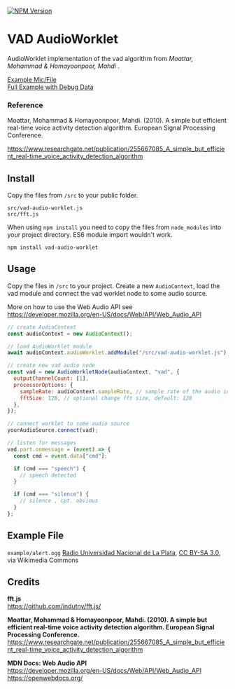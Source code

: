 [![NPM Version](https://img.shields.io/npm/v/vad-audio-worklet?style=flat&color=green)](https://www.npmjs.com/package/vad-audio-worklet)

# VAD AudioWorklet

AudioWorklet implementation of the vad algorithm from _Moattar, Mohammad & Homayoonpoor, Mahdi_ .

[Example Mic/File](https://thurti.github.io/vad-audio-worklet/example/index.html)  
[Full Example with Debug Data](https://thurti.github.io/vad-audio-worklet/example/index-full.html)

### Reference

Moattar, Mohammad & Homayoonpoor, Mahdi. (2010). A simple but efficient real-time voice activity detection algorithm. European Signal Processing Conference.

https://www.researchgate.net/publication/255667085_A_simple_but_efficient_real-time_voice_activity_detection_algorithm

## Install

Copy the files from `/src` to your public folder.

`src/vad-audio-worklet.js`  
`src/fft.js`

When using `npm install` you need to copy the files from `node_modules` into your project directory. ES6 module import wouldn't work.

```
npm install vad-audio-worklet
```

## Usage

Copy the files in `/src` to your project. Create a new `AudioContext`, load the vad module and connect the vad worklet node to some audio source.

More on how to use the Web Audio API see
https://developer.mozilla.org/en-US/docs/Web/API/Web_Audio_API

```js
// create AudioContext
const audioContext = new AudioContext();

// load AudioWorklet module
await audioContext.audioWorklet.addModule("/src/vad-audio-worklet.js");

// create new vad audio node
const vad = new AudioWorkletNode(audioContext, "vad", {
  outputChannelCount: [1],
  processorOptions: {
    sampleRate: audioContext.sampleRate, // sample rate of the audio input
    fftSize: 128, // optional change fft size, default: 128
  },
});

// connect worklet to some audio source
yourAudioSource.connect(vad);

// listen for messages
vad.port.onmessage = (event) => {
  const cmd = event.data["cmd"];

  if (cmd === "speech") {
    // speech detected
  }

  if (cmd === "silence") {
    // silence , cpt. obvious
  }
};
```

## Example File

`example/alert.ogg`
<a href="https://commons.wikimedia.org/wiki/File:03_ALBERT_EINSTEIN.ogg">Radio Universidad Nacional de La Plata</a>, <a href="https://creativecommons.org/licenses/by-sa/3.0">CC BY-SA 3.0</a>, via Wikimedia Commons

## Credits

**fft.js**  
https://github.com/indutny/fft.js/

**Moattar, Mohammad & Homayoonpoor, Mahdi. (2010). A simple but efficient real-time voice activity detection algorithm. European Signal Processing Conference.**  
https://www.researchgate.net/publication/255667085_A_simple_but_efficient_real-time_voice_activity_detection_algorithm

**MDN Docs: Web Audio API**  
https://developer.mozilla.org/en-US/docs/Web/API/Web_Audio_API  
https://openwebdocs.org/

